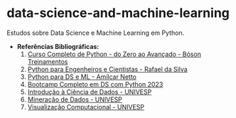 # data-science-and-machine-learning
 Estudos sobre Data Science e Machine Learning em Python.
 * **Referências Bibliográficas:**
   1. [Curso Completo de Python - do Zero ao Avançado - Bóson Treinamentos](https://www.youtube.com/watch?v=-VeVq64Fgw0)
   2. [Python para Engenheiros e Cientistas - Rafael da Silva](https://www.udemy.com/course/python-para-engenheiros-e-cientistas/?kw=python+para+engenheiros&src=sac&couponCode=LETSLEARNNOWPP)
   3. [Python para DS e ML - Amílcar Netto](https://www.amazon.com.br/Python-Para-Data-Science-Descomplicado/dp/6555203374)
   4. [Bootcamp Completo em DS com Python 2023](https://www.udemy.com/course/curso-de-data-science-bootcamp-completo-em-data-science/?kw=bootcamp+completo+data+science+2023&src=sac&couponCode=LETSLEARNNOWPP)
   5. [Introdução à Ciência de Dados - UNIVESP](https://www.youtube.com/playlist?list=PLxI8Can9yAHfsMKsLoHT5rKwOEffPgyWe)
   6. [Mineração de Dados - UNIVESP](https://www.youtube.com/playlist?list=PL1nZ-4v6j0C-x2zwXGyAWpHob3GwphIjS)
   7. [Visualização Computacional - UNIVESP](https://www.youtube.com/watch?v=xh_AwDoljwg&list=PLJciBcoAj8nPm_Rc6YCsMRpxy3RrMdMoN)
